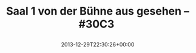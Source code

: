 ---
retweeted: false
source: <a href="http://www.myplume.com/" rel="nofollow">Plume for Android</a>
entities:
  hashtags:
  - text: 30C3
    indices:
    - '58'
    - '63'
  symbols: []
  user_mentions: []
  urls:
  - url: http://t.co/3nxghtoqY1
    expanded_url: http://pbs.twimg.com/media/Bcr6HcNCYAAULAG.jpg
    display_url: pbs.twimg.com/media/Bcr6HcNC…
    indices:
    - '35'
    - '57'
display_text_range:
- '0'
- '64'
favorite_count: '3'
id_str: '417422385395273729'
truncated: false
retweet_count: '5'
id: '417422385395273729'
possibly_sensitive: false
created_at: Sun Dec 29 22:30:26 +0000 2013
favorited: false
full_text: 'Saal 1 von der Bühne aus gesehen –  #30C3 '
lang: de
quote_url: http://pbs.twimg.com/media/Bcr6HcNCYAAULAG.jpg
tags:
- 30C3
- pesos/twitter
date: '2013-12-29T22:30:26+00:00'
src: https://twitter.com/bascht/status/417422385395273729
original_url: https://twitter.com/bascht/status/417422385395273729
type: twitter_tweet
text: 'Saal 1 von der Bühne aus gesehen –  #30C3 '
title: 'Saal 1 von der Bühne aus gesehen –  #30C3 

  '

---